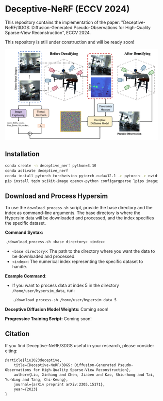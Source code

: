 # Deceptive-NeRF (ECCV 2024)
This repository contains the implementation of the paper: "Deceptive-NeRF/3DGS: Diffusion-Generated Pseudo-Observations for High-Quality Sparse-View Reconstruction", ECCV 2024.

This repository is still under construction and will be ready soon!

<div>
<img src="imgs/pipeline.png"/>
</div>




## Installation
```bash
conda create -n deceptive_nerf python=3.10
conda activate deceptive_nerf
conda install pytorch torchvision pytorch-cuda=12.1 -c pytorch -c nvidia  
pip install tqdm scikit-image opencv-python configargparse lpips imageio-ffmpeg kornia lpips tensorboard
```

## Download and Process Hypersim
To use the `download_process.sh` script, provide the base directory and the index as command-line arguments. The base directory is where the Hypersim data will be downloaded and processed, and the index specifies the specific dataset.

**Command Syntax:**
```bash
./download_process.sh <base directory> <index>
```

- `<base directory>`: The path to the directory where you want the data to be downloaded and processed.
- `<index>`: The numerical index representing the specific dataset to handle.

**Example Command:**
- If you want to process data at index 5 in the directory `/home/user/hypersim_data`, run:
  ```bash
  ./download_process.sh /home/user/hypersim_data 5
  ```

**Deceptive Diffusion Model Weights:**
Coming soon!

**Progressice Training Script:**
Coming soon!

## Citation
If you find Deceptive-NeRF/3DGS useful in your research, please consider citing:
```
@article{liu2023deceptive,
    title={Deceptive-NeRF/3DGS: Diffusion-Generated Pseudo-Observations for High-Quality Sparse-View Reconstruction},
    author={Liu, Xinhang and Chen, Jiaben and Kao, Shiu-hong and Tai, Yu-Wing and Tang, Chi-Keung},
    journal={arXiv preprint arXiv:2305.15171},
    year={2023}
}
```
